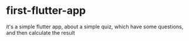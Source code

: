 # first-flutter-app
it's a simple flutter app, about a simple quiz, which have some questions, and then calculate the result

